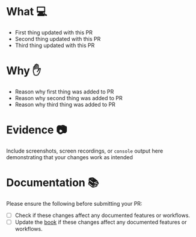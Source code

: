 # What :computer: 
* First thing updated with this PR
* Second thing updated with this PR
* Third thing updated with this PR

# Why :hand:
* Reason why first thing was added to PR
* Reason why second thing was added to PR
* Reason why third thing was added to PR

# Evidence :camera:
Include screenshots, screen recordings, or `console` output here demonstrating that your changes work as intended

# Documentation :books:
Please ensure the following before submitting your PR:

- [ ] Check if these changes affect any documented features or workflows.
- [ ] Update the [book](https://github.com/matter-labs/foundry-zksync-book) if these changes affect any documented features or workflows.

<!-- All sections below are optional. You can uncomment any section applicable to your Pull Request. -->

<!-- # Notes :memo:
* Any notes/thoughts that the reviewers should know prior to reviewing the code? -->
